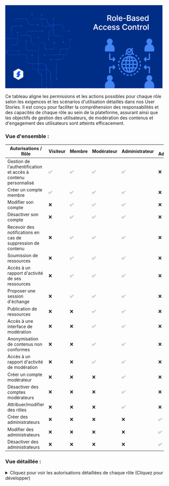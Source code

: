 <img src="./../Assets/Images/Role-Based-Access-Control.png" alt="RBAC" width="500">

Ce tableau aligne les permissions et les actions possibles pour chaque rôle selon les exigences et les scénarios d'utilisation détaillés dans nos User Stories. Il est conçu pour faciliter la compréhension des responsabilités et des capacités de chaque rôle au sein de la plateforme, assurant ainsi que les objectifs de gestion des utilisateurs, de modération des contenus et d'engagement des utilisateurs sont atteints efficacement.

### Vue d'ensemble :

| Autorisations / Rôle                                          | Visiteur | Membre | Modérateur | Administrateur | Super Administrateur |
| ------------------------------------------------------------- | -------- | ----------- | ---------- | -------------- | -------------------- |
| Gestion de l'authentification et accès à contenu personnalisé | ✅       | ✅          | ✅         | ✅             | ❌                   |
| Créer un compte membre                             | ✅       | ✅          | ✅         | ✅             | ❌                   |
| Modifier son compte                           | ❌       | ✅          | ✅         | ✅             | ❌                   |
| Désactiver son compte                           | ❌       | ✅          | ✅          | ✅             | ❌                   |
| Recevoir des notifications en cas de suppression de contenu   | ❌       | ✅          | ✅         | ✅             | ❌                   |
| Soumission de ressources                     | ❌       | ✅          | ✅         | ✅             | ❌     
| Accès à un rapport d'activité de ses ressources                 | ❌       | ✅          | ✅         | ✅             | ❌                   |
| Proposer une session d'échange                 | ❌       | ✅          | ✅         | ✅             | ❌                   |
| Publication de ressources                    | ❌       |  ❌         | ✅         | ✅             | ❌               |
| Accès à une interface de modération                           | ❌       | ❌          | ✅         | ✅             | ❌                   |
| Anonymisation de contenus non conformes                         | ❌       | ❌          | ✅         | ✅             | ❌                   |
| Accès à un rapport d'activité de modération                   | ❌       | ❌          | ✅         | ✅             | ❌                   |
| Créer un compte modérateur                                 | ❌       | ❌          | ❌         | ✅             | ❌                   |
| Désactiver des comptes modérateurs                             | ❌       | ❌          | ❌         | ✅             | ❌                   |
| Attribuer/modifier des rôles                                  | ❌       | ❌          | ❌         | ✅             | ❌                   |
| Créer des administrateurs                                     | ❌       | ❌          | ❌         | ❌             | ✅                   |
| Modifier des administrateurs                                  | ❌       | ❌          | ❌         | ❌             | ✅                   |
| Désactiver des administrateurs                                 | ❌       | ❌          | ❌         | ❌             | ✅                   |

### Vue détaillée :

<details>
<summary>Cliquez pour voir les autorisations détaillées de chaque rôle (Cliquez pour développer)</summary>

| Autorisations / Rôle                                          | Visiteur                | Membre                                                 | Modérateur                                                  | Administrateur                                                     | Super Administrateur                                   |
| ------------------------------------------------------------- | ----------------------- | ----------------------------------------------------------- | ----------------------------------------------------------- | ------------------------------------------------------------------ | ------------------------------------------------------ |
| Gestion de l'authentification et accès à un contenu personnalisé | Créer son propre compte | Créer, modifier, demander à désactiver son propre compte                | Modifier son propre compte                                  | Créer, modifier, désactiver des comptes membres et modérateurs | Créer, modifier, supprimer des comptes administrateurs |
| Recevoir des notifications en cas de désactivation de contenu   |                         | Recevoir des notifications en cas de suppression de contenu | Recevoir des notifications en cas de suppression de contenu | Recevoir des notifications en cas de suppression de contenu        |                                                        |
| Publication d'articles et de commentaires                     |                         | Publier des articles et des commentaires                    | Publier des articles et des commentaires                    | Publier des articles et des commentaires                           |                                                        |
| Accès à une interface de modération                           |                         |                                                             | Accéder à son interface de modération                         |   Accéder à l'interface de modération                                                                |                                                        |
| Désactiver les contenus non conformes                         |                         |                                                             | Désactiver des contenus non conformes                        | Désactiver des contenus non conformes                               |                                                        |
| Accès à un rapport d'activité de modération                   |                         |                                                             | Accéder à un rapport d'activité de modération               | Accéder à un rapport d'activité de modération                      |                                                        |
| Créer un compte modérateur                                    |                         |                                                             |                                                             | Créer des comptes modérateurs                                      |                                                        |
| Modifier un compte modérateur                                 |                         |                                                             |                                                             | Modifier des comptes modérateurs                                   |                                                        |
| Désactiver un compte modérateur                                |                         |                                                             |                                                             | Désactiver des comptes modérateurs                                  |                                                        |
| Créer un compte membre                                   |    Créer un compte membre                       |    Créer un compte membre                                                           |            Créer un compte membre                                                   | Créer des comptes membres                                     |                                                        |
| Modifier son propre compte membre                        |                         | Modifier son propre compte                       |     Modifier son propre compte membre                                                          | Modifier des comptes membres                                  |                                                        |
| Désactiver un compte membre                               |                         |                                                             |                                                             | Désactiver des comptes membres                                 |                                                        |
| Consulter un contenu                                          | Consulter du contenu    | Consulter du contenu                                        | Consulter du contenu                                        | Consulter du contenu                                               |                                                        |
| Commenter un contenu                                          |                         | Commenter du contenu                                        | Commenter du contenu                                        | Commenter du contenu                                               |                                                        |
| Modifier un contenu                                           |                         |                                                             |                                                             | Modifier du contenu                                                |                                                        |
| Modérer un contenu                                            |                         |                                                             | Modérer du contenu                                          | Modérer du contenu                                                 |                                                        |
| Signaler un contenu                                           |  Signaler un contenu                        |     Signaler un contenu                                                         |           Signaler un contenu                                                   |                  Signaler un contenu                             |                                                        |
| Bloquer un compte                                             |                         |                                                             |                                                             | Bloquer un compte                                                  |                                                        |
| Attribuer/modifier des rôles                                  |                         |                                                             |                                                             | Attribuer/modifier des rôles                                       |                                                        |
| Créer un administrateur                                       |                         |                                                             |                                                             | Créer des comptes administrateurs                                  | Créer, modifier, supprimer des comptes administrateurs |
| Modifier un administrateur                                    |                         |                                                             |                                                             | Modifier des comptes administrateurs                               | Créer, modifier, supprimer des comptes administrateurs |
| Désactiver un administrateur                                   |                         |                                                             |                                                             | Désactiver des comptes administrateurs                              | Créer, modifier, supprimer des comptes administrateurs |

</details>
